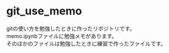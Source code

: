 # git_use_memo
gitの使い方を勉強したときに作ったリポジトリです。  
memo.ipynbファイルに勉強メモがあります。  
そのほかのファイルは勉強したときに練習で作ったファイルです。
